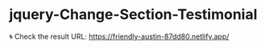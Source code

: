 # jquery-Change-Section-Testimonial
:cyclone: Check the result URL: https://friendly-austin-87dd80.netlify.app/
